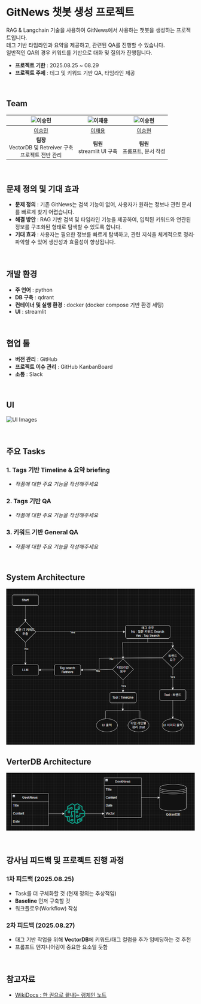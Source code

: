 # GitNews 챗봇 생성 프로젝트

RAG & Langchain 기술을 사용하여 GitNews에서 사용하는 챗봇을 생성하는 프로젝트입니다.<br>
테그 기반 타임라인과 요약을 제공하고, 관련된 QA를 진행할 수 있습니다.<br>
일반적인 QA의 경우 키워드를 기반으로 대화 및 질의가 진행됩니다.

- **프로젝트 기한** : 2025.08.25 ~ 08.29
- **프로젝트 주제** : 테그 및 키워드 기반 QA, 타임라인 제공

<br>

## Team

| ![이승민](https://avatars.githubusercontent.com/u/33342021?v=4) | ![이재용](https://avatars.githubusercontent.com/u/208237828?v=4) | ![이승현](https://avatars.githubusercontent.com/u/126837633?v=4&size=64) |
| :--------------------------------------------------------------: | :--------------------------------------------------------------: | :--------------------------------------------------------------: |
|            [이승민](https://github.com/UpstageAILab)             |            [이재용](https://github.com/UpstageAILab)             |            [이승현](https://github.com/UpstageAILab)             |
|                            **팀장**<br>VectorDB 및 Retreiver 구축<br>프로젝트 전반 관리                             |                            **팀원**<br>streamlit UI 구축                             |                            **팀원**<br>프롬프트, 문서 작성                             |


<br>

## 문제 정의 및 기대 효과
- **문제 정의** : 기존 GitNews는 검색 기능이 없어, 사용자가 원하는 정보나 관련 문서를 빠르게 찾기 어렵습니다.  
- **해결 방안** : RAG 기반 검색 및 타임라인 기능을 제공하여, 입력된 키워드와 연관된 정보를 구조화된 형태로 탐색할 수 있도록 합니다.  
- **기대 효과** : 사용자는 필요한 정보를 빠르게 탐색하고, 관련 지식을 체계적으로 정리·파악할 수 있어 생산성과 효율성이 향상됩니다.  


<br>

## 개발 환경
- **주 언어** : python
- **DB 구축** : qdrant
- **컨테이너 및 실행 환경** : docker (docker compose 기반 환경 세팅)
- **UI** : streamlit

<br>

## 협업 툴
- **버전 관리** : GitHub
- **프로젝트 이슈 관리** : GitHub KanbanBoard
- **소통** : Slack

<br>

## UI
![UI Images]()

<br>


## 주요 Tasks
### 1. Tags 기반 Timeline & 요약 briefing
- _작품에 대한 주요 기능을 작성해주세요_
### 2. Tags 기반 QA
- _작품에 대한 주요 기능을 작성해주세요_
### 3. 키워드 기반 General QA
- _작품에 대한 주요 기능을 작성해주세요_

<br>

## System Architecture
![System Architecture](./images/system_architecture.png)

## VerterDB Architecture
![VerterDB Architecture](./images/verterDB_architecture.png)

<br>


## 강사님 피드백 및 프로젝트 진행 과정
### 1차 피드백 (2025.08.25)
- Task를 더 구체화할 것 (현재 정의는 추상적임)
- **Baseline** 먼저 구축할 것
- 워크플로우(Workflow) 작성

### 2차 피드백 (2025.08.27)
- 태그 기반 작업을 위해 **VectorDB**에 키워드/태그 컬럼을 추가 임베딩하는 것 추천
- 프롬프트 엔지니어링이 중요한 요소일 듯함


<br>

## 참고자료
- [WikiDocs : 한 권으로 끝내는 랭체인 노트](https://wikidocs.net/251190)

